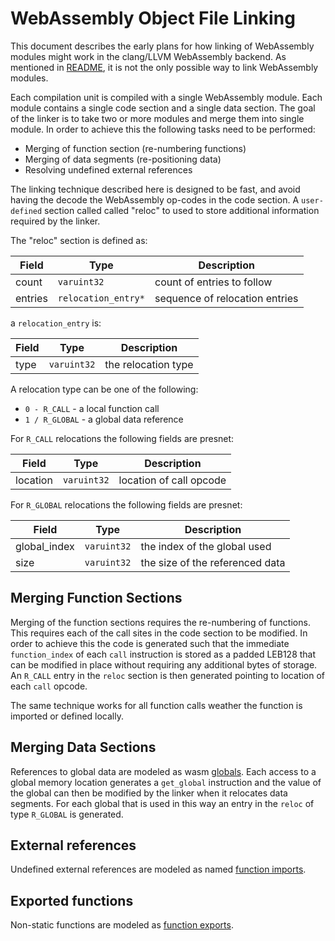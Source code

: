 WebAssembly Object File Linking
===============================

This document describes the early plans for how linking of WebAssembly modules
might work in the clang/LLVM WebAssembly backend.  As mentioned in
[README](README.md), it is not the only possible way to link WebAssembly
modules.

Each compilation unit is compiled with a single WebAssembly module.  Each
module contains a single code section and a single data section.  The goal
of the linker is to take two or more modules and merge them into single module.
In order to achieve this the following tasks need to be performed:

- Merging of function section (re-numbering functions)
- Merging of data segments (re-positioning data)
- Resolving undefined external references

The linking technique described here is designed to be fast, and avoid having
the decode the WebAssembly op-codes in the code section.  A `user-defined`
section called called "reloc" to used to store additional information required
by the linker.

The "reloc" section is defined as:

| Field   | Type                | Description                    |
| ------- | ------------------- | ------------------------------ |
| count   | `varuint32`         | count of entries to follow     |
| entries | `relocation_entry*` | sequence of relocation entries |

a `relocation_entry` is:

| Field    | Type                | Description                    |
| -------- | ------------------- | ------------------------------ |
| type     | `varuint32`         | the relocation type            |

A relocation type can be one of the following:

- `0 - R_CALL` - a local function call
- `1 / R_GLOBAL` - a global data reference

For `R_CALL` relocations the following fields are presnet:

| Field    | Type                | Description                    |
| -------- | ------------------- | ------------------------------ |
| location | `varuint32`         | location of call opcode        |

For `R_GLOBAL` relocations the following fields are presnet:

| Field         | Type              | Description                    |
| ------------- | ----------------- | ------------------------------ |
| global\_index | `varuint32`       | the index of the global used   |
| size          | `varuint32`       | the size of the referenced data|

Merging Function Sections
-------------------------

Merging of the function sections requires the re-numbering of functions.  This
requires each of the call sites in the code section to be modified.  In order
to achieve this the code is generated such that the immediate `function_index`
of each `call` instruction is stored as a padded LEB128 that can be modified in
place without requiring any additional bytes of storage.  An `R_CALL` entry
in the `reloc` section is then generated pointing to location of each `call`
opcode.

The same technique works for all function calls weather the function is
imported or defined locally.

Merging Data Sections
---------------------

References to global data are modeled as wasm
[globals](https://github.com/WebAssembly/design/blob/master/Modules.md#global-variables).
Each access to a global memory location generates a `get_global` instruction
and the value of the global can then be modified by the linker when it relocates
data segments.  For each global that is used in this way an entry
in the `reloc` of type `R_GLOBAL` is generated.

External references
-------------------

Undefined external references are modeled as named [function
imports](https://github.com/WebAssembly/design/blob/master/Modules.md#imports).

Exported functions
------------------

Non-static functions are modeled as [function
exports](https://github.com/WebAssembly/design/blob/master/Modules.md#exports).
